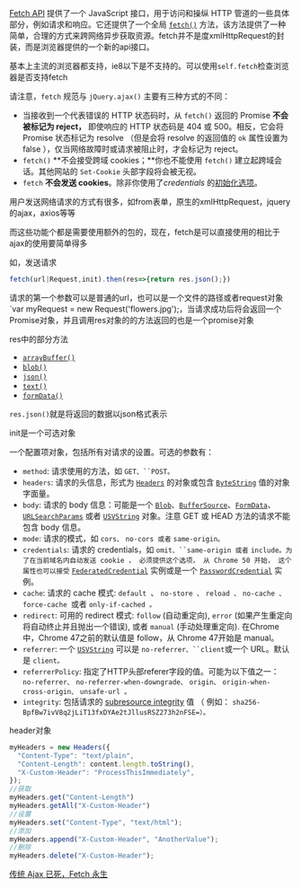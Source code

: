 [Fetch API](https://developer.mozilla.org/zh-CN/docs/Web/API/Fetch_API/Using_Fetch) 提供了一个 JavaScript 接口，用于访问和操纵 HTTP 管道的一些具体部分，例如请求和响应。它还提供了一个全局 [`fetch()`](https://developer.mozilla.org/zh-CN/docs/Web/API/GlobalFetch/fetch) 方法，该方法提供了一种简单，合理的方式来跨网络异步获取资源。fetch并不是度xmlHttpRequest的封装，而是浏览器提供的一个新的api接口。

基本上主流的浏览器都支持，ie8以下是不支持的。可以使用`self.fetch`检查浏览器是否支持fetch

请注意，`fetch` 规范与 `jQuery.ajax()` 主要有三种方式的不同：

- 当接收到一个代表错误的 HTTP 状态码时，从 `fetch()` 返回的 Promise **不会被标记为 reject，** 即使响应的 HTTP 状态码是 404 或 500。相反，它会将 Promise 状态标记为 resolve （但是会将 resolve 的返回值的 `ok` 属性设置为 false ），仅当网络故障时或请求被阻止时，才会标记为 reject。
- `fetch()` **不会接受跨域 cookies；**你也不能使用 `fetch()` 建立起跨域会话。其他网站的 `Set-Cookie` 头部字段将会被无视。
- `fetch` **不会发送 cookies**。除非你使用了*credentials* 的[初始化选项](https://developer.mozilla.org/zh-CN/docs/Web/API/WindowOrWorkerGlobalScope/fetch#Parameters)。

用户发送网络请求的方式有很多，如from表单，原生的xmlHttpRequest，jquery的ajax，axios等等

而这些功能个都是需要使用额外的包的，现在，fetch是可以直接使用的相比于ajax的使用要简单得多

如，发送请求

```js
fetch(url|Request,init).then(res=>{return res.json();})
```

请求的第一个参数可以是普通的url，也可以是一个文件的路径或者request对象`var myRequest = new Request('flowers.jpg');，当请求成功后将会返回一个Promise对象，并且调用res对象的的方法返回的也是一个promise对象

res中的部分方法

- [`arrayBuffer()`](https://developer.mozilla.org/zh-CN/docs/Web/API/Body/arrayBuffer)
- [`blob()`](https://developer.mozilla.org/zh-CN/docs/Web/API/Body/blob)
- [`json()`](https://developer.mozilla.org/zh-CN/docs/Web/API/Body/json)
- [`text()`](https://developer.mozilla.org/zh-CN/docs/Web/API/Body/text)
- [`formData()`](https://developer.mozilla.org/zh-CN/docs/Web/API/Body/formData)

`res.json()`就是将返回的数据以json格式表示

init是一个可选对象

一个配置项对象，包括所有对请求的设置。可选的参数有：

- `method`: 请求使用的方法，如 `GET、``POST。`
- `headers`: 请求的头信息，形式为 [`Headers`](https://developer.mozilla.org/zh-CN/docs/Web/API/Headers) 的对象或包含 [`ByteString`](https://developer.mozilla.org/zh-CN/docs/Web/API/ByteString) 值的对象字面量。
- `body`: 请求的 body 信息：可能是一个 [`Blob`](https://developer.mozilla.org/zh-CN/docs/Web/API/Blob)、[`BufferSource`](https://developer.mozilla.org/zh-CN/docs/Web/API/BufferSource)、[`FormData`](https://developer.mozilla.org/zh-CN/docs/Web/API/FormData)、[`URLSearchParams`](https://developer.mozilla.org/zh-CN/docs/Web/API/URLSearchParams) 或者 [`USVString`](https://developer.mozilla.org/zh-CN/docs/Web/API/USVString) 对象。注意 GET 或 HEAD 方法的请求不能包含 body 信息。
- `mode`: 请求的模式，如 `cors、` `no-cors 或者` `same-origin。`
- `credentials`: 请求的 credentials，如 `omit、``same-origin 或者` `include。为了在当前域名内自动发送 cookie ， 必须提供这个选项， 从 Chrome 50 开始， 这个属性也可以接受` [`FederatedCredential`](https://developer.mozilla.org/zh-CN/docs/Web/API/FederatedCredential) 实例或是一个 [`PasswordCredential`](https://developer.mozilla.org/zh-CN/docs/Web/API/PasswordCredential) 实例。
- `cache`:  请求的 cache 模式: `default `、 `no-store 、` `reload 、` `no-cache 、` `force-cache `或者 `only-if-cached 。`
- `redirect`: 可用的 redirect 模式: `follow` (自动重定向), `error` (如果产生重定向将自动终止并且抛出一个错误), 或者 `manual` (手动处理重定向). 在Chrome中，Chrome 47之前的默认值是 follow，从 Chrome 47开始是 manual。
- `referrer`: 一个 [`USVString`](https://developer.mozilla.org/zh-CN/docs/Web/API/USVString) 可以是 `no-referrer、``client`或一个 URL。默认是 `client。`
- `referrerPolicy`: 指定了HTTP头部referer字段的值。可能为以下值之一： `no-referrer、` `no-referrer-when-downgrade、` `origin、` `origin-when-cross-origin、` `unsafe-url 。`
- `integrity`: 包括请求的  [subresource integrity](https://developer.mozilla.org/en-US/docs/Web/Security/Subresource_Integrity) 值 （ 例如： `sha256-BpfBw7ivV8q2jLiT13fxDYAe2tJllusRSZ273h2nFSE=）。`

header对象

```js
myHeaders = new Headers({
  "Content-Type": "text/plain",
  "Content-Length": content.length.toString(),
  "X-Custom-Header": "ProcessThisImmediately",
});
//获取
myHeaders.get("Content-Length")
myHeaders.getAll("X-Custom-Header")
//设置
myHeaders.set("Content-Type", "text/html");
//添加
myHeaders.append("X-Custom-Header", "AnotherValue");
//删除
myHeaders.delete("X-Custom-Header");
```



[传统 Ajax 已死，Fetch 永生](https://segmentfault.com/a/1190000003810652)